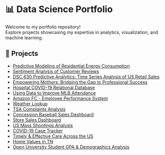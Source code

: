 # 📊 Data Science Portfolio

Welcome to my portfolio repository!  
Explore projects showcasing my expertise in analytics, visualization, and machine learning.

## 🔹 Projects

- [Predictive Modeling of Residential Energy Consumption](https://github.com/hamzasalahds/Electricity_Consumption_in_TN?tab=readme-ov-file#tennessee-energy-consumption-forecasting)  
- [Sentiment Analysis of Customer Reviews](https://github.com/hamzasalahds/amazon_reviews/blob/main/README.md#--sentiment-analysis-of-customer-reviews--dsc-550-data-mining)  
- [DSC 630 Predictive Analytics: Time Series Analysis of US Retail Sales](https://github.com/hamzasalahds/DSC-630-Retail-Sales)  
- [Empowering Mothers: Bridging the Gap to Professional Success](https://github.com/hamzasalahds/bridge-the-gap?tab=readme-ov-file#empowering-mothers-bridging-the-gap-to-professional-success)  
- [Hospital COVID-19 Relational Database](https://github.com/hamzasalahds/hospital_database?tab=readme-ov-file#--covid-19-patient-data-management-system-)  
- [Using Data to Improve MLB Attendance](https://github.com/hamzasalahds/DSC-630-MLB-Attendance)  
- [Amazon FC - Employee Performance System](https://github.com/hamzasalahds/Amazon_Project/blob/main/README.md#amazon-fc---employee-performance-system)  
- [Weather Lookup](https://github.com/hamzasalahds/weather-lookup?tab=readme-ov-file#-dsc-510-programming---bellevue-university)  
- [TSA Complaints Analysis](https://1drv.ms/b/c/8232850de7f5f589/ESPpzVVPixdFihRHDNWBOhABzqXMPMurhiZHJnLCG5iLAg?e=vBAqzX)  
- [Concession Baseball Sales Dashboard](https://1drv.ms/b/s!Aon19ecNhTKCgbV3dBp83UAYVuoJ1Q?e=H5230v)  
- [Store Sales Dashboard](https://1drv.ms/b/s!Aon19ecNhTKCgbV20rEKJWOOHrFJWQ?e=P2fepE)  
- [US Mass Shootings Analysis](https://github.com/hamzasalahds/US-Mass-Shootings-Analysis?tab=readme-ov-file#us-mass-shootings-analysis)  
- [COVID-19 Case Tracker](https://public.tableau.com/app/profile/hamzasalahds/viz/GlobalCOVID-19CaseTracker/Covid-19CaseTracker)  
- [Timely & Effective Care Across the US](https://public.tableau.com/app/profile/hamzasalahds/viz/TimelyEffectiveCarebyHospitalinTheUnitedStatesDashboardCMS/TimelyEffectiveCarebyHospitalinTheUnitedStatesDashboardCMS)  
- [Home Values in TN](https://public.tableau.com/app/profile/hamzasalahds/viz/Single-FamilyHomeValuesinTennesseeDashboardZillow/Dashboard)  
- [Open University Student GPA & Demographics Analysis](https://public.tableau.com/app/profile/hamzasalahds/viz/StudentGPADemographicsAnalysisDashboardOpenUniversity/StudentGPADemographicsAnalysisDashboard)
